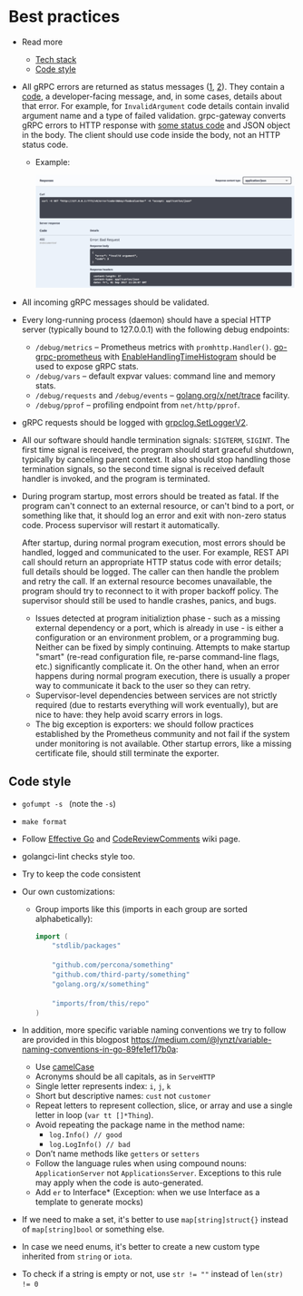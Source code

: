 # Best practices

- Read more
  - [Tech stack](./tech_stack.md)
  - [Code style](#code-style)

- All gRPC errors are returned as status messages ([1](https://godoc.org/google.golang.org/grpc/status), [2](https://godoc.org/google.golang.org/genproto/googleapis/rpc/status)). They contain a [code](https://godoc.org/google.golang.org/grpc/codes), a developer-facing message, and, in some cases, details about that error. For example, for `InvalidArgument` code details contain invalid argument name and a type of failed validation. grpc-gateway converts gRPC errors to HTTP response with [some status code](https://github.com/grpc-ecosystem/grpc-gateway/blob/master/runtime/errors.go#L15) and JSON object in the body. The client should use code inside the body, not an HTTP status code.

  - Example:

    ![](./../assets/tech_stack_swagger.png)

- All incoming gRPC messages should be validated.
- Every long-running process (daemon) should have a special HTTP server (typically bound to 127.0.0.1) with the following debug endpoints:
  - `/debug/metrics` – Prometheus metrics with `promhttp.Handler()`. [go-grpc-prometheus](https://github.com/grpc-ecosystem/go-grpc-prometheus) with [EnableHandlingTimeHistogram](https://godoc.org/github.com/grpc-ecosystem/go-grpc-prometheus#EnableHandlingTimeHistogram) should be used to expose gRPC stats.
  - `/debug/vars` – default expvar values: command line and memory stats.
  - `/debug/requests` and `/debug/events` – [golang.org/x/net/trace](http://golang.org/x/net/trace) facility.
  - `/debug/pprof` – profiling endpoint from `net/http/pprof`.
- gRPC requests should be logged with [grpclog.SetLoggerV2](https://godoc.org/google.golang.org/grpc/grpclog#SetLoggerV2).
- All our software should handle termination signals: `SIGTERM`, `SIGINT`. The first time signal is received, the program should start graceful shutdown, typically by canceling parent context. It also should stop handling those termination signals, so the second time signal is received default handler is invoked, and the program is terminated.
- During program startup, most errors should be treated as fatal. If the program can't connect to an external resource, or can't bind to a port, or something like that, it should log an error and exit with non-zero status code. Process supervisor will restart it automatically.

  After startup, during normal program execution, most errors should be handled, logged and communicated to the user. For example, REST API call should return an appropriate HTTP status code with error details; full details should be logged. The caller can then handle the problem and retry the call. If an external resource becomes unavailable, the program should try to reconnect to it with proper backoff policy. The supervisor should still be used to handle crashes, panics, and bugs.

  - Issues detected at program initializtion phase - such as a missing external dependency or a port, which is already in use - is either a configuration or an environment problem, or a programming bug. Neither can be fixed by simply continuing. Attempts to make startup "smart" (re-read configuration file, re-parse command-line flags, etc.) significantly complicate it. On the other hand, when an error happens during normal program execution, there is usually a proper way to communicate it back to the user so they can retry.
  - Supervisor-level dependencies between services are not strictly required (due to restarts everything will work eventually), but are nice to have: they help avoid scarry errors in logs.
  - The big exception is exporters: we should follow practices established by the Prometheus community and not fail if the system under monitoring is not available. Other startup errors, like a missing certificate file, should still terminate the exporter.

## Code style

- `gofumpt -s ` (note the `-s`)
- `make format`
- Follow [Effective Go](https://golang.org/doc/effective_go.html) and [CodeReviewComments](https://github.com/golang/go/wiki/CodeReviewComments) wiki page.
- golangci-lint checks style too.
- Try to keep the code consistent
- Our own customizations:

  - Group imports like this (imports in each group are sorted alphabetically):

    ```go
    import (
        "stdlib/packages"

        "github.com/percona/something"
        "github.com/third-party/something"
        "golang.org/x/something"

        "imports/from/this/repo"
    )
    ```

- In addition, more specific variable naming conventions we try to follow are provided in this blogpost https://medium.com/@lynzt/variable-naming-conventions-in-go-89fe1ef17b0a:
  - Use [camelCase](https://en.wikipedia.org/wiki/Camel_case)
  - Acronyms should be all capitals, as in `ServeHTTP`
  - Single letter represents index: `i`, `j`, `k`
  - Short but descriptive names: `cust` not `customer`
  - Repeat letters to represent collection, slice, or array and use a single letter in loop (`var tt []*Thing`).
  - Avoid repeating the package name in the method name:
    - `log.Info() // good`
    - `log.LogInfo() // bad`
  - Don’t name methods like `getters` or `setters`
  - Follow the language rules when using compound nouns: `ApplicationServer` not `ApplicationsServer`. Exceptions to this rule may apply when the code is auto-generated.
  - Add `er` to Interface\* (Exception: when we use Interface as a template to generate mocks)
- If we need to make a set, it's better to use `map[string]struct{}` instead of `map[string]bool` or something else.
- In case we need enums, it's better to create a new custom type inherited from `string` or `iota`.
- To check if a string is empty or not, use `str != ""` instead of `len(str) != 0`
